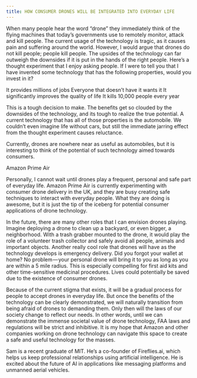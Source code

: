 ```yaml
---
title: HOW CONSUMER DRONES WILL BE INTEGRATED INTO EVERYDAY LIFE
---
```


When many people hear the word “drone” they immediately think of the flying machines that today’s governments use to remotely monitor, attack and kill people. The current usage of the technology is tragic, as it causes pain and suffering around the world. However, I would argue that drones do not kill people; people kill people. The upsides of the technology can far outweigh the downsides if it is put in the hands of the right people.
Here’s a thought experiment that I enjoy asking people. If I were to tell you that I have invented some technology that has the following properties, would you invest in it?

It provides millions of jobs
Everyone that doesn’t have it wants it
It significantly improves the quality of life
It kills 10,000 people every year

This is a tough decision to make. The benefits get so clouded by the downsides of the technology, and its tough to realize the true potential. A current technology that has all of those properties is the automobile. We couldn’t even imagine life without cars, but still the immediate jarring effect from the thought experiment causes reluctance.

Currently, drones are nowhere near as useful as automobiles, but it is interesting to think of the potential of such technology aimed towards consumers.

Amazon Prime Air

Personally, I cannot wait until drones play a frequent, personal and safe part of everyday life. Amazon Prime Air is currently experimenting with consumer drone delivery in the UK, and they are busy creating safe techniques to interact with everyday people. What they are doing is awesome, but it is just the tip of the iceberg for potential consumer applications of drone technology.

In the future, there are many other roles that I can envision drones playing. Imagine deploying a drone to clean up a backyard, or even bigger, a neighborhood. With a trash grabber mounted to the drone, it would play the role of a volunteer trash collector and safely avoid all people, animals and important objects.
Another really cool role that drones will have as the technology develops is emergency delivery. Did you forgot your wallet at home? No problem — your personal drone will bring it to you as long as you are within a 5 mile radius. This is especially compelling for first aid kits and other time-sensitive medicinal procedures. Lives could potentially be saved due to the existence of consumer drones.

Because of the current stigma that exists, it will be a gradual process for people to accept drones in everyday life. But once the benefits of the technology can be clearly demonstrated, we will naturally transition from being afraid of drones to demanding them. Only then will the laws of our society change to reflect our needs. In other words, until we can demonstrate the immense societal value of drone technology, FAA laws and regulations will be strict and inhibitive. It is my hope that Amazon and other companies working on drone technology can navigate this space to create a safe and useful technology for the masses.

Sam is a recent graduate of MIT. He’s a co-founder of Fireflies.ai, which helps us keep professional relationships using artificial intelligence. He is excited about the future of AI in applications like messaging platforms and unmanned aerial vehicles.
